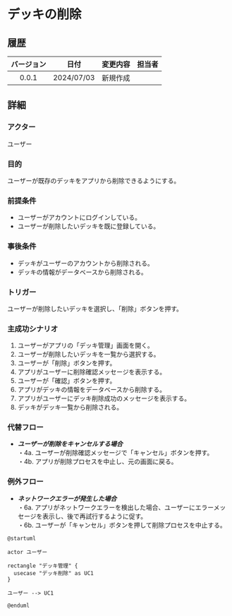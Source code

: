 # デッキの削除

## 履歴

| バージョン |    日付    | 変更内容 | 担当者 |
| :--------: | :--------: | :------- | :----: |
|   0.0.1    | 2024/07/03 | 新規作成 |        |

## 詳細

### アクター

ユーザー

### 目的

ユーザーが既存のデッキをアプリから削除できるようにする。

### 前提条件

- ユーザーがアカウントにログインしている。
- ユーザーが削除したいデッキを既に登録している。

### 事後条件

- デッキがユーザーのアカウントから削除される。
- デッキの情報がデータベースから削除される。

### トリガー

ユーザーが削除したいデッキを選択し、「削除」ボタンを押す。

### 主成功シナリオ

1. ユーザーがアプリの「デッキ管理」画面を開く。
2. ユーザーが削除したいデッキを一覧から選択する。
3. ユーザーが「削除」ボタンを押す。
4. アプリがユーザーに削除確認メッセージを表示する。
5. ユーザーが「確認」ボタンを押す。
6. アプリがデッキの情報をデータベースから削除する。
7. アプリがユーザーにデッキ削除成功のメッセージを表示する。
8. デッキがデッキ一覧から削除される。

### 代替フロー

- ***ユーザーが削除をキャンセルする場合***</br>
・4a. ユーザーが削除確認メッセージで「キャンセル」ボタンを押す。</br>
・4b. アプリが削除プロセスを中止し、元の画面に戻る。

### 例外フロー

- ***ネットワークエラーが発生した場合***</br>
・6a. アプリがネットワークエラーを検出した場合、ユーザーにエラーメッセージを表示し、後で再試行するように促す。</br>
・6b. ユーザーが「キャンセル」ボタンを押して削除プロセスを中止する。

```plantuml
@startuml

actor ユーザー

rectangle "デッキ管理" {
  usecase "デッキ削除" as UC1
}

ユーザー --> UC1

@enduml
```
